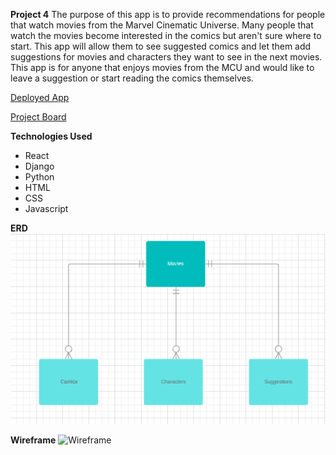 **Project 4**
The purpose of this app is to provide recommendations for people that watch movies from the Marvel Cinematic Universe. Many people that watch the movies become interested in the comics but aren't sure where to start. This app will allow them to see suggested comics and let them add suggestions for movies and characters they want to see in the next movies. This app is for anyone that enjoys movies from the MCU and would like to leave a suggestion or start reading the comics themselves.

[Deployed App](https://floating-bayou-12842.herokuapp.com/)

[Project Board](https://github.com/tgriffith92/marvel-app/projects/1)

**Technologies Used**
* React
* Django
* Python
* HTML
* CSS
* Javascript

**ERD**
![ERD](https://github.com/tgriffith92/marvel-app/blob/master/client/public/ERD.png)

**Wireframe**
![Wireframe](https://github.com/tgriffith92/marvel-app/tree/master/client/public/Wireframe)
